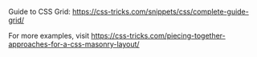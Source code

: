 Guide to CSS Grid: https://css-tricks.com/snippets/css/complete-guide-grid/

For more examples, visit https://css-tricks.com/piecing-together-approaches-for-a-css-masonry-layout/
